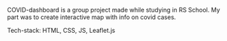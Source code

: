 COVID-dashboard is a group project made while studying in RS School.
My part was to create interactive map with info on covid cases.

Tech-stack: HTML, CSS, JS, Leaflet.js
